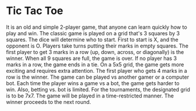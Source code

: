 # Tic Tac Toe

It is an old and simple 2-player game, that anyone can learn quickly how to play and win. The classic game is played on a grid that's 3 squares by 3 squares. The dice will determine who to start. First to start is X, and the opponent is O. Players take turns putting their marks in empty squares. The first player to get 3 marks in a row (up, down, across, or diagonally) is the winner. When all 9 squares are full, the game is over. If no player has 3 marks in a row, the game ends in a tie. On a 5x5 grid, the game gets more exciting and requires extra attention. The first player who gets 4 marks in a row is the winner. The game can be played vs another gamer or a computer bot. Each time the player wins a game vs a bot, the game gets harder to win. Also, betting vs. bot is limited. For the tournaments, the designated grid is to be 7x7. The game will be played in a time-restricted manner. The winner proceeds to the next round.
